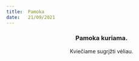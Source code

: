 ```yaml
---
title:  Pamoka
date:   21/09/2021
---
```


### <center>Pamoka kuriama.</center>
<center>Kviečiame sugrįžti vėliau.</center>